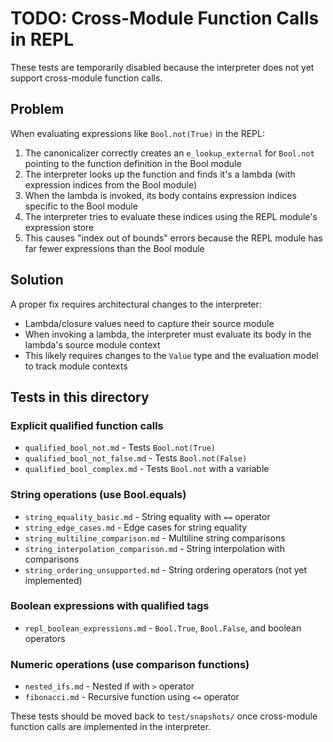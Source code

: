 # TODO: Cross-Module Function Calls in REPL

These tests are temporarily disabled because the interpreter does not yet support cross-module function calls.

## Problem

When evaluating expressions like `Bool.not(True)` in the REPL:

1. The canonicalizer correctly creates an `e_lookup_external` for `Bool.not` pointing to the function definition in the Bool module
2. The interpreter looks up the function and finds it's a lambda (with expression indices from the Bool module)
3. When the lambda is invoked, its body contains expression indices specific to the Bool module
4. The interpreter tries to evaluate these indices using the REPL module's expression store
5. This causes "index out of bounds" errors because the REPL module has far fewer expressions than the Bool module

## Solution

A proper fix requires architectural changes to the interpreter:

- Lambda/closure values need to capture their source module
- When invoking a lambda, the interpreter must evaluate its body in the lambda's source module context
- This likely requires changes to the `Value` type and the evaluation model to track module contexts

## Tests in this directory

### Explicit qualified function calls
- `qualified_bool_not.md` - Tests `Bool.not(True)`
- `qualified_bool_not_false.md` - Tests `Bool.not(False)`
- `qualified_bool_complex.md` - Tests `Bool.not` with a variable

### String operations (use Bool.equals)
- `string_equality_basic.md` - String equality with `==` operator
- `string_edge_cases.md` - Edge cases for string equality
- `string_multiline_comparison.md` - Multiline string comparisons
- `string_interpolation_comparison.md` - String interpolation with comparisons
- `string_ordering_unsupported.md` - String ordering operators (not yet implemented)

### Boolean expressions with qualified tags
- `repl_boolean_expressions.md` - `Bool.True`, `Bool.False`, and boolean operators

### Numeric operations (use comparison functions)
- `nested_ifs.md` - Nested if with `>` operator
- `fibonacci.md` - Recursive function using `<=` operator

These tests should be moved back to `test/snapshots/` once cross-module function calls are implemented in the interpreter.
